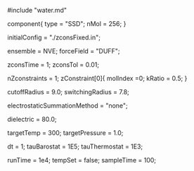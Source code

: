 #include "water.md"


component{
  type = "SSD";
  nMol = 256;
}

initialConfig = "./zconsFixed.in";

ensemble = NVE;
forceField = "DUFF";

zconsTime = 1;
zconsTol = 0.01; 

nZconstraints = 1;
zConstraint[0]{
  molIndex =0;
  kRatio = 0.5;
}
	
cutoffRadius = 9.0;
switchingRadius = 7.8;

electrostaticSummationMethod = "none";

dielectric = 80.0;



targetTemp = 300;
targetPressure = 1.0;

dt = 1;
tauBarostat = 1E5;
tauThermostat = 1E3;

runTime = 1e4;
tempSet = false;
sampleTime = 100;
